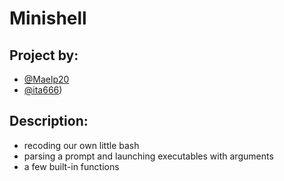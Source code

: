# Minishell

## Project by:
- [@Maelp20](https://github.com/Maelp20)
- [@ita666](https://github.com/ita666))
## Description:
- recoding our own little bash
- parsing a prompt and launching executables with arguments
- a few built-in functions
